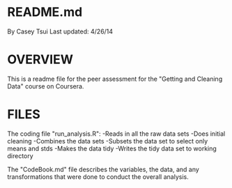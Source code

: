 # README.md
By Casey Tsui
Last updated: 4/26/14


# OVERVIEW

This is a readme file for the peer assessment for the "Getting and Cleaning 
Data" course on Coursera.


# FILES

The coding file "run_analysis.R":
-Reads in all the raw data sets
-Does initial cleaning
-Combines the data sets
-Subsets the data set to select only means and stds
-Makes the data tidy
-Writes the tidy data set to working directory


The "CodeBook.md" file describes the variables, the data, and any transformations that were done to conduct the overall analysis.

